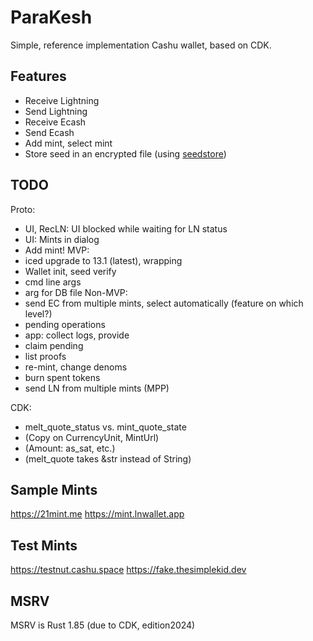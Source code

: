 # ParaKesh

Simple, reference implementation Cashu wallet, based on CDK.

## Features

- Receive Lightning
- Send Lightning
- Receive Ecash
- Send Ecash
- Add mint, select mint
- Store seed in an encrypted file (using [seedstore](https://github.com/optout21/seedstore))


## TODO

Proto:
- UI, RecLN: UI blocked while waiting for LN status
- UI: Mints in dialog
- Add mint!
MVP:
- iced upgrade to 13.1 (latest), wrapping
- Wallet init, seed verify
- cmd line args
- arg for DB file
Non-MVP:
- send EC from multiple mints, select automatically (feature on which level?)
- pending operations
- app: collect logs, provide
- claim pending
- list proofs
- re-mint, change denoms
- burn spent tokens
- send LN from multiple mints (MPP)

CDK:
- melt_quote_status vs. mint_quote_state
- (Copy on CurrencyUnit, MintUrl)
- (Amount: as_sat, etc.)
- (melt_quote takes &str instead of String)


## Sample Mints

https://21mint.me
https://mint.lnwallet.app


## Test Mints

https://testnut.cashu.space
https://fake.thesimplekid.dev


## MSRV

MSRV is Rust 1.85 (due to CDK, edition2024)

